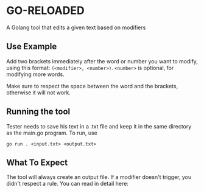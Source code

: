 # GO-RELOADED

A Golang tool that edits a given text based on modifiers

## Use Example

Add two brackets immediately after the word or number you want to modify, using this format: ``` (<modifier>, <number>) ```.
```<number>``` is optional, for modifying more words.

Make sure to respect the space between the word and the brackets, otherwise it will not work.

## Running the tool

Tester needs to save his text in a .txt file and keep it in the same directory as the main.go program. To run, use 
```
go run . <input.txt> <output.txt>
```

## What To Expect

The tool will always create an output file. If a modifier doesn't trigger, you didn't respect a rule. You can read in detail here:
